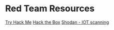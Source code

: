 # Red Team Resources

[Try Hack Me](https://tryhackme.com/)
[Hack the Box](https://www.hackthebox.com/)
[Shodan - IOT scanning](https://www.shodan.io/dashboard)
